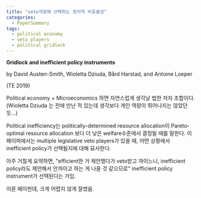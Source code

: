 ```yaml
---
title: "veto걱정에 선택하는 정치적 비효율성"
categories:
  - PaperSummary
tags:
  - political economy
  - veto players
  - political gridlock
---
```


**Gridlock and inefficient policy instruments**

by David Austen-Smith, Wioletta Dziuda, Bård Harstad, and Antoine Loeper

(TE 2019)

<!--
> Why do rational politicians choose inefficient policy instruments? Environmental regulation, for example, often takes the form of technology standards and quotas even when cost-effective Pigou taxes are available. To shed light on this puzzle, we present a stochastic game with multiple legislative veto players and show that inefficient policy instruments are politically easier than efficient instruments to repeal. Anticipating this, heterogeneous legislators agree more readily on an inefficient policy instrument. We describe when inefficient instruments are likely to be chosen, and predict that they are used more frequently in (moderately) polarized political environments and in volatile economic environments. We show conditions under which players strictly benefit from the availability of the inefficient instrument.
-->

Political economy + Microeconomics 하면 자연스럽게 생각날 법한 저자 조합이다. (Wioletta Dziuda 는 전에 만난 적 있는데 생각보다 개인 역량이 뛰어나지는 않았던 듯...)

Political inefficiency는 politically-determined resource allocation이 Pareto-optimal resource allocation 보다 더 낮은 welfare수준에서 결정될 때를 말한다. 이 페이퍼에서는 multiple legislative veto players가 있을 때, 어떤 상황에서 inefficient policy가 선택될지에 대해 묘사한다.

아주 거칠게 요약하면, "efficient한 거 제안했다가 veto받고 까이느니, inefficient policy라도 제안해서 안까이고 하는 게 나을 것 같으므로" inefficient policy instrument가 선택된다는 거임.

이론 페이펀데, 크게 어렵지 않게 잘썼음.
